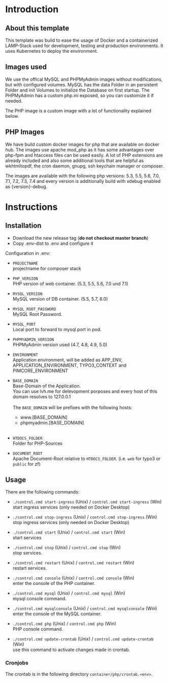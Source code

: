 # Introduction

## About this template

This template was build to ease the usage of Docker and a containerized LAMP-Stack used for development, testing and
production environments. It uses Kubernetes to deploy the environment.


## Images used

We use the offical MySQL and PHPMyAdmin images without modifications, but with configured volumes.
MySQL has the data Folder in an persistent Folder and init Volumes to initialize the Database on first startup.
The PHPMyAdmin has a custom php.ini exposed, so you can customize it if needed.

The PHP image is a custom image with a lot of functionality explained below.


## PHP Images

We have build custom docker images for php that are available on docker hub. The images use apache mod_php as it has
some advantages over php-fpm and htaccess files can be used easily. A lot of PHP extensions are already included and
also some additional tools that are helpful as wkhtmltopdf, the cron daemon, gnupg, ssh keychain manager or composer.

The images are available with the following php versions: 5.3, 5.5, 5.6, 7.0, 7.1, 7.2, 7.3, 7.4 and every version is additionally
build with xdebug enabled as {version}-debug.


# Instructions

## Installation

* Download the new release tag (**do not checkout master branch**)
* Copy .env-dist to .env and configure it

Configuration in .env:

* `PROJECTNAME`<br />
    projectname for composer stack

* `PHP_VERSION`<br />
    PHP version of web container. (5.3, 5.5, 5.6, 7.0 und 7.1)

* `MYSQL_VERSION`<br />
    MySQL version of DB container. (5.5, 5.7, 8.0)

* `MYSQL_ROOT_PASSWORD`<br />
    MySQL Root Password.

* `MYSQL_PORT`<br />
    Local port to forward to mysql port in pod.

* `PHPMYADMIN_VERSION`<br />
    PHPMyAdmin version used (4.7, 4.8, 4.9, 5.0)

* `ENVIRONMENT`<br />
    Application environment, will be added as APP_ENV, APPLICATION_ENVIRONMENT, TYPO3_CONTEXT and PIMCORE_ENVIRONMENT

* `BASE_DOMAIN`<br />
    Base-Domain of the Application.<br />
    You can use lvh.me for delevopment porposes and every host of this domain resolves to 127.0.0.1<br />
    <br />
    The `BASE_DOMAIN` will be prefixes with the following hosts:
    
    - w<span>ww</span>.[BASE_DOMAIN]
    - phpmyadmin.[BASE_DOMAIN]
    <br /><br />

* `HTDOCS_FOLDER`<br />
    Folder for PHP-Sources

* `DOCUMENT_ROOT`<br />
    Apache Document-Root relative to `HTDOCS_FOLDER`. (i.e. `web` for typo3 or `public` for zf)


## Usage

There are the following commands:

* `./control.cmd start-ingress` (Unix) / `control.cmd start-ingress` (Win)<br />
    start ingress services (only needed on Docker Desktop)
 
* `./control.cmd stop-ingress` (Unix) / `control.cmd stop-ingress` (Win)<br />
    stop ingress services (only needed on Docker Desktop)

* `./control.cmd start` (Unix) / `control.cmd start` (Win)<br />
    start services
 
* `./control.cmd stop` (Unix) / `control.cmd stop` (Win)<br />
    stop services.

* `./control.cmd restart` (Unix) / `control.cmd restart` (Win)<br />
    restart services.

* `./control.cmd console` (Unix) / `control.cmd console` (Win)<br />
    enter the console of the PHP container.

* `./control.cmd mysql` (Unix) / `control.cmd mysql` (Win)<br />
    mysql console command.

* `./control.cmd mysqlconsole` (Unix) / `control.cmd mysqlconsole` (Win)<br />
    enter the console of the MySQL container.

* `./control.cmd php` (Unix) / `control.cmd php` (Win)<br />
    PHP console command.

* `./control.cmd update-crontab` (Unix) / `control.cmd update-crontab` (Win)<br />
    use this command to activate changes made in crontab.


### Cronjobs
The crontab is in the following directory `container/php/crontab.<env>`.
